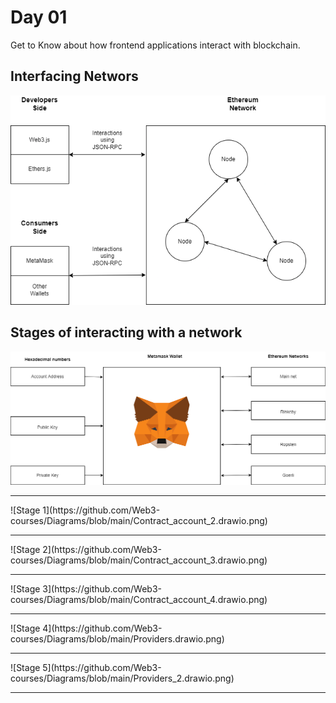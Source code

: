 
# Day 01

Get to Know about how frontend applications interact with blockchain.

## Interfacing Networs

![Interfacing](https://github.com/Web3-courses/Diagrams/blob/main/Interfacing_Networks.drawio.png)

## Stages of interacting with a network

![Stage 0](https://github.com/Web3-courses/Diagrams/blob/main/Metamask.drawio.png)
<hr/>
![Stage 1](https://github.com/Web3-courses/Diagrams/blob/main/Contract_account_2.drawio.png)
<hr/>
![Stage 2](https://github.com/Web3-courses/Diagrams/blob/main/Contract_account_3.drawio.png)
<hr/>
![Stage 3](https://github.com/Web3-courses/Diagrams/blob/main/Contract_account_4.drawio.png)
<hr/>
![Stage 4](https://github.com/Web3-courses/Diagrams/blob/main/Providers.drawio.png)
<hr/>
![Stage 5](https://github.com/Web3-courses/Diagrams/blob/main/Providers_2.drawio.png)
<hr/>

